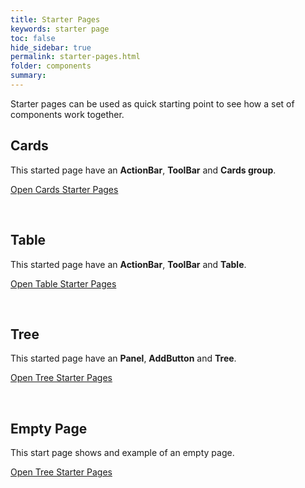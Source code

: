 ```yaml
---
title: Starter Pages
keywords: starter page
toc: false
hide_sidebar: true
permalink: starter-pages.html
folder: components
summary:
---
```


Starter pages can be used as quick starting point to see how a set of components work together.

## Cards

This started page have an **ActionBar**, **ToolBar** and **Cards group**.

<a href="cards-starter-page.html" target="_blank">Open Cards Starter Pages</a>

<br/>

## Table

This started page have an **ActionBar**, **ToolBar** and **Table**.

<a href="table-starter-page.html" target="_blank">Open Table Starter Pages</a>

<br/>

## Tree

This started page have an **Panel**, **AddButton** and **Tree**.

<a href="tree-starter-page.html" target="_blank">Open Tree Starter Pages</a>

<br/>

## Empty Page

This start page shows and example of an empty page.

<a href="empty-starter-page.html" target="_blank">Open Tree Starter Pages</a>

<br/>

